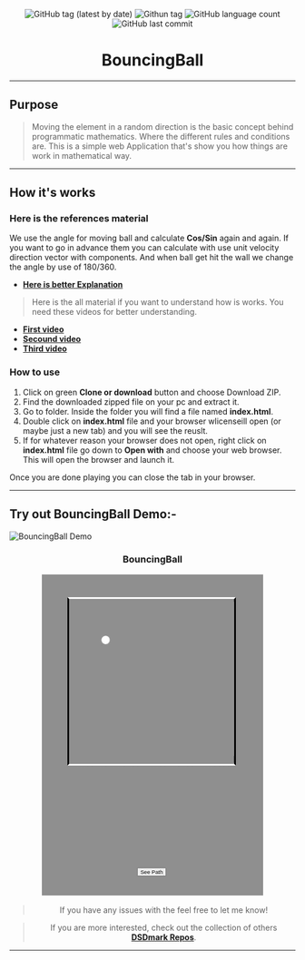 <div align="center">

![GitHub tag (latest by date)](https://img.shields.io/github/v/tag/DSDmark/BouncingBall)
![Githun tag](https://img.shields.io/github/license/DSDmark/BouncingBall)
![GitHub language count](https://img.shields.io/github/languages/count/DSDmark/BouncingBall)
![GitHub last commit](https://img.shields.io/github/last-commit/DSDmark/BouncingBall)

# BouncingBall 

</div>

---

<div align="center">

<div align="left">

## Purpose

> Moving the element in a random direction is the basic concept behind programmatic mathematics. Where the different rules and conditions are. This is a simple web Application that's show you how things are work in mathematical way.

---

## How it's works

### Here is the references material

We use the angle for moving ball and calculate **Cos/Sin** again and again. If you want to go in advance them you can calculate with use unit velocity direction vector with components. And when ball get hit the wall we change the angle by use of 180/360.


- [**Here is better Explanation**](https://stackoverflow.com/questions/45154176/calculate-angle-change-after-hitting-a-tilted-wall)

> Here is the all material if you want to understand how is works. You need these videos for better understanding.

- [**First video**](https://youtu.be/vuoNyvMvDtA)
- [**Secound video**](https://youtu.be/LO3Awjn_gyU)
- [**Third video**](https://youtu.be/r2S7j54I68c)

### How to use

1. Click on green **Clone or download** button and choose Download ZIP.
2. Find the downloaded zipped file on your pc and extract it.
3. Go to folder. Inside the folder you will find a file named **index.html**.
4. Double click on **index.html** file and your browser wlicenseill open (or maybe just a new tab) and you will see the reuslt.
5. If for whatever reason your browser does not open, right click on **index.html** file go down to **Open with**
   and choose your web browser. This will open the browser and launch it.

Once you are done playing you can close the tab in your browser.

---

## Try out BouncingBall Demo:-

![BouncingBall Demo](dsdmark.github.io/BouncingBall/ "BouncingBall")

</div>

### BouncingBall

![BouncingBall preview](assets/images/preview.gif "BouncingBall")



> If you have any issues with the  feel free to let me know!

> If you are more interested, check out the collection of others [ **DSDmark Repos**](https://github.com/DSDmark?tab=repositories "DSDmark Repos").

</div>

---
